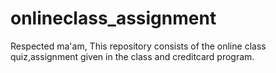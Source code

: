 # onlineclass_assignment

Respected ma'am,
       This repository consists of the online class quiz,assignment given in the class and creditcard program.
